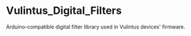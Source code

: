 # Vulintus_Digital_Filters

Arduino-compatible digital filter library used in Vulintus devices' firmware.
